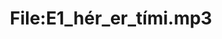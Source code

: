 ---
title: File:E1_hér_er_tími.mp3
recording of: hér er tími
reading speed: slow
speaker: E
license: CC0
---